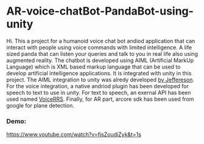 # AR-voice-chatBot-PandaBot-using-unity

Hi. This a project for a humanoid voice chat bot andiod application that can interact with people using voice commands with limited intelligence. A life sized panda that can listen your queries and talk to you in real life also using augmented reality. The chatbot is developed using AIML (Artificial MarkUp Language) which is XML based markup language that can be used to develop artificial intelligence applications. It is integrated with unity in this project. The AIML integration to unity was alredy developed [by Jeffereson](https://github.com/JeffersonReisPro/aimlbot-for-unity3d). For the voice integration, a native andriod plugin has been developed for speech to text to use in unity. For text to speech, an exernal API has been used named [VoiceRRS](http://www.voicerss.org/api/documentation.aspx). Finally, for AR part, arcore sdk has been used from google for plane detection.


### Demo:
https://www.youtube.com/watch?v=fjsZoudiZyk&t=1s
